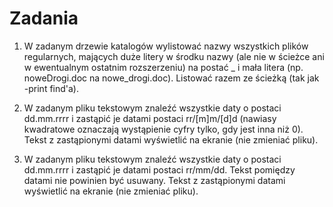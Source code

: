 # Zadania

1. W zadanym drzewie katalogów wylistować nazwy wszystkich plików regularnych, mających duże litery w środku nazwy (ale nie w ścieżce ani w ewentualnym ostatnim rozszerzeniu) na postać _ i mała litera (np. noweDrogi.doc na nowe_drogi.doc). Listować razem ze ścieżką (tak jak -print find'a).

2. W zadanym pliku tekstowym znaleźć wszystkie daty o postaci dd.mm.rrrr i zastąpić je datami postaci rr/[m]m/[d]d (nawiasy kwadratowe oznaczają wystąpienie cyfry tylko, gdy jest inna niż 0). Tekst z zastąpionymi datami wyświetlić na ekranie (nie zmieniać pliku).

3. W zadanym pliku tekstowym znaleźć wszystkie daty o postaci dd.mm.rrrr i zastąpić je datami postaci rr/mm/dd. Tekst pomiędzy datami nie powinien być usuwany. Tekst z zastąpionymi datami wyświetlić na ekranie (nie zmieniać pliku).